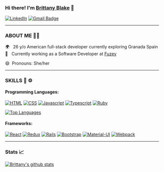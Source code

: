 ### Hi there! I'm [Brittany Blake](https://brittany-blake.netlify.app/) 👋 
[![LinkedIn](https://img.shields.io/badge/linkedin-%230077B5.svg?&style=for-the-badge&logo=linkedin&logoColor=white)](https://www.linkedin.com/in/brittany-a-blake/)
[![Gmail Badge](https://img.shields.io/badge/gmail-c14438?style=for-the-badge&logo=Gmail&logoColor=white)](mailto:brittany.blake49@gmail.com)
<!--
**BrittanyBlake/BrittanyBlake** is a ✨ _special_ ✨ repository because its `README.md` (this file) appears on your GitHub profile.

Here are some ideas to get you started:

- 🔭 I’m currently working on ...
- 🌱 I’m currently learning ...
- 👯 I’m looking to collaborate on ...
- 🤔 I’m looking for help with ...
- 💬 Ask me about ...
- 📫 How to reach me: ...
- 😄 Pronouns: ...
- ⚡ Fun fact: ...
-->
****
###  ABOUT ME 👩🏽
 🌍 &nbsp; 26 y/o American full-stack developer currently exploring Granada Spain <br>
 💼 &nbsp; Currently working as a Software Developer at [Fuzey](https://www.fuzey.io) <br>
 <!-- 🔭 &nbsp; Looking for new opportunities to use my web development skills <br> -->
 😄 &nbsp;Pronouns: She/her
 ****
 ### SKILLS 🔧 ⚙️
 #### Programming Languages:
[![HTML](https://img.shields.io/badge/html5%20-%23E34F26.svg?&style=for-the-badge&logo=html5&logoColor=white)](https://github.com/BrittanyBlake/)
[![CSS](https://img.shields.io/badge/css3%20-%231572B6.svg?&style=for-the-badge&logo=css3&logoColor=white)](https://github.com/BrittanyBlake/)
[![Javascript](https://img.shields.io/badge/javascript%20-%23323330.svg?&style=for-the-badge&logo=javascript&logoColor=%23F7DF1E)](https://github.com/BrittanyBlake/)
[![Typescript](https://img.shields.io/badge/typescript%20-%23323330.svg?&style=for-the-badge&logo=typescript&logoColor=%23F7DF1E)](https://github.com/BrittanyBlake/)
[![Ruby](https://img.shields.io/badge/ruby-%23CC342D.svg?&style=for-the-badge&logo=ruby&logoColor=white)](https://github.com/BrittanyBlake/)

[![Top Languages](https://github-readme-stats.vercel.app/api/top-langs/?username=BrittanyBlake&layout=compact)](https://github.com/BrittanyBlake/github-readme-stats)

#### Frameworks:
[![React](https://img.shields.io/badge/react%20-%2320232a.svg?&style=for-the-badge&logo=react&logoColor=%2361DAFB)](https://github.com/BrittanyBlake/)
[![Redux](https://img.shields.io/badge/redux%20-%23593d88.svg?&style=for-the-badge&logo=redux&logoColor=white)](https://github.com/BrittanyBlake/)
[![Rails](https://img.shields.io/badge/rails%20-%23CC0000.svg?&style=for-the-badge&logo=ruby-on-rails&logoColor=white)](https://github.com/BrittanyBlake/)
[![Bootstrap](https://img.shields.io/badge/bootstrap%20-%23563D7C.svg?&style=for-the-badge&logo=bootstrap&logoColor=white)](https://github.com/BrittanyBlake/)
[![Material-UI](https://img.shields.io/badge/material%20ui%20-%230081CB.svg?&style=for-the-badge&logo=material-ui&logoColor=white)](https://github.com/BrittanyBlake/)
[![Webpack](https://img.shields.io/badge/webpack%20-%238DD6F9.svg?&style=for-the-badge&logo=webpack&logoColor=black)](https://github.com/BrittanyBlake/)
****
### Stats 📈
[![Brittany's github stats](https://github-readme-stats.vercel.app/api?username=BrittanyBlake&show_icons=true)](https://github.com/BrittanyBlake/github-readme-stats)

